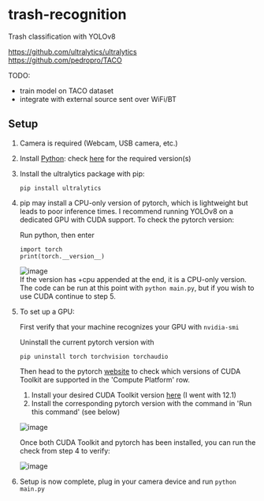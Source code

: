 # trash-recognition

Trash classification with YOLOv8

https://github.com/ultralytics/ultralytics  
https://github.com/pedropro/TACO

TODO:
- train model on TACO dataset
- integrate with external source sent over WiFi/BT

## Setup
1. Camera is required (Webcam, USB camera, etc.)
2. Install [Python](https://www.python.org/downloads/): check [here](https://github.com/ultralytics/ultralytics?tab=readme-ov-file#documentation) for the required version(s)
3. Install the ultralytics package with pip:

   ```
   pip install ultralytics
   ```
4. pip may install a CPU-only version of pytorch, which is lightweight but leads to poor inference times. I recommend running YOLOv8 on a dedicated GPU with CUDA support. To check the pytorch version:
      
   Run python, then enter
   ```
   import torch
   print(torch.__version__)
   ```
   ![image](https://github.com/user-attachments/assets/0356748b-30b3-4e75-9824-2899256c353b)  
   If the version has +cpu appended at the end, it is a CPU-only version. The code can be run at this point with `python main.py`, but if you wish to use CUDA continue to step 5.

5. To set up a GPU:
     
   First verify that your machine recognizes your GPU with `nvidia-smi`
   
   Uninstall the current pytorch version with
   ```
   pip uninstall torch torchvision torchaudio
   ```

   Then head to the pytorch [website](https://pytorch.org/get-started/locally/) to check which versions of CUDA Toolkit are supported in the 'Compute Platform' row.  
   1. Install your desired CUDA Toolkit version [here](https://developer.nvidia.com/cuda-toolkit-archive) (I went with 12.1)
   2. Install the corresponding pytorch version with the command in 'Run this command' (see below)
     
   ![image](https://github.com/user-attachments/assets/41efd81f-46b9-4654-850c-fde9423abb7a)  
     
   Once both CUDA Toolkit and pytorch has been installed, you can run the check from step 4 to verify:
   
   ![image](https://github.com/user-attachments/assets/24f552c2-98ae-4bfb-babb-4b323cefe070)

6. Setup is now complete, plug in your camera device and run `python main.py`
